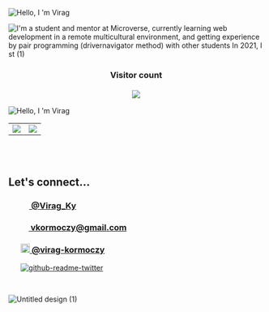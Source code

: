 ![Hello, I 'm Virag](https://user-images.githubusercontent.com/79658534/161106253-6205135b-3dbc-47f4-8782-b63bbdee8c71.png)




![I'm a student and mentor at Microverse, currently learning web development in a remote multicultural environment, and getting experience by pair programming (drivernavigator method) with other students  In 2021, I st (1)](https://user-images.githubusercontent.com/79658534/164434036-a74fc18d-c4d9-4e75-af19-862b03ec9e2c.gif)





<h3 align="center"> 
  Visitor count<br><br>
  <img src="https://profile-counter.glitch.me/virag-ky/count.svg" />
</h3>

![Hello, I 'm Virag](https://user-images.githubusercontent.com/79658534/165603232-c6ba5f1b-4dc0-48be-8eb5-e360a5855d55.png)




<!-- [![Anurag's GitHub stats](https://github-readme-stats.vercel.app/api?username=virag-ky&show_icons=true&title_color=ff1493&icon_color=9457eb&text_color=0CFFD2&bg_color=05061D&border_color=ff1493)](https://github.com/anuraghazra/github-readme-stats)        [![GitHub Streak](https://github-readme-streak-stats.herokuapp.com?user=virag-ky&ring=ff1493&sideNums=ff1493&stroke=0CFFD2&border=ff1493&background=05061d&sideLabels=0cffd2&dates=9457eb&fire=9457eb&currStreakLabel=0cffd2&currStreakNum=0cffd2&date_format=M%20j%5B%2C%20Y%5D)](https://git.io/streak-stats) -->
<div><table><tr><td><img src="https://github-readme-stats.vercel.app/api?username=virag-ky&show_icons=true&title_color=ff1493&icon_color=9457eb&text_color=0CFFD2&bg_color=05061D&border_color=ff1493"></td><td><img src="https://github-readme-streak-stats.herokuapp.com?user=virag-ky&ring=ff1493&sideNums=ff1493&stroke=0CFFD2&border=ff1493&background=05061d&sideLabels=0cffd2&dates=9457eb&fire=9457eb&currStreakLabel=0cffd2&currStreakNum=0cffd2&date_format=M%20j%5B%2C%20Y%5D"></td></tr></table></div>

<br>
<br>
<h2>Let's connect...</h2>
<ul>
<h3><a href="https://twitter.com/Virag_Ky" target="_blank"><img src="https://user-images.githubusercontent.com/79658534/150798648-38f1ed89-848c-4e24-9395-c748b2adeff7.png" width="17px">&nbsp@Virag_Ky</a></h3> 
<h3><a href="mailto:vkormoczy@gmail.com"><img src="https://user-images.githubusercontent.com/79658534/155697385-9f83bc34-bd2a-4338-9394-c83ee8be9896.png" width="16px">&nbspvkormoczy@gmail.com</a></h3>
<h3><a href="https://www.linkedin.com/in/virag-kormoczy-1b5b23208/"><img src="https://user-images.githubusercontent.com/79658534/155697061-56d45708-ad01-4ffc-9697-570007606fd3.png" width="18px">&nbsp@virag-kormoczy</a></h3>
  
[![github-readme-twitter](https://github-readme-twitter.gazf.vercel.app/api?id=Virag_Ky)](https://github.com/gazf/github-readme-twitter)
</ul>
<br>

![Untitled design (1)](https://user-images.githubusercontent.com/79658534/161379676-8353334e-4467-416c-90fc-76655a6c5b99.gif)

